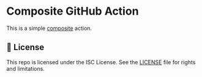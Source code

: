 # Composite GitHub Action

This is a simple [composite](https://docs.github.com/en/actions/creating-actions/creating-a-composite-action) action.

## 📄 License

This repo is licensed under the ISC License. See the [LICENSE](LICENSE) file for rights and limitations.
